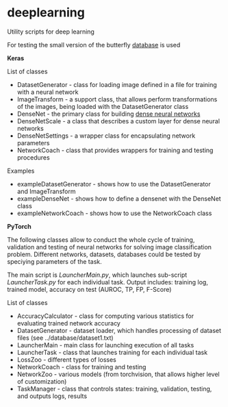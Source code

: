# deeplearning
Utility scripts for deep learning

For testing the small version of the butterfly [database](http://www.josiahwang.com/dataset/leedsbutterfly/) is used

__Keras__

List of classes
- DatasetGenerator - class for loading image defined in a file for training with a neural network
- ImageTransform - a support class, that allows perform transformations of the images, being loaded
with the DatasetGenerator class
- DenseNet - the primary class for building [dense neural networks](https://arxiv.org/pdf/1608.06993.pdf)
- DenseNetScale - a class that describes a custom layer for dense neural networks
- DenseNetSettings - a wrapper class for encapsulating network parameters
- NetworkCoach - class that provides wrappers for training and testing procedures

Examples
- exampleDatasetGenerator - shows how to use the DatasetGenerator and ImageTransform
- exampleDenseNet - shows how to define a densenet with the DenseNet class
- exampleNetworkCoach - shows how to use the NetworkCoach class 

__PyTorch__

The following classes allow to conduct the whole cycle of training, validation and testing
of neural networks for solving image classification problem. Different networks, datasets,
databases could be tested by speciying parameters of the task.

The main script is *LauncherMain.py*, which launches sub-script *LauncherTask.py* for each individual 
task. Output includes: training log, trained model, accuracy on test (AUROC, TP, FP, F-Score)

List of classes
- AccuracyCalculator - class for computing various statistics for evaluating trained network accuracy
- DatasetGenerator - dataset loader, which handles processing of dataset files (see ../database/dataset1.txt)
- LauncherMain - main class for launching execution of all tasks
- LauncherTask - class that launches training for each individual task
- LossZoo - different types of losses
- NetworkCoach - class for training and testing
- NetworkZoo - various models (from torchvision, that allows higher level of customization)
- TaskManager - class that controls states: training, validation, testing, and outputs logs, results
 
